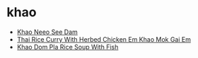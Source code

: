 # khao

 * [Khao Neeo See Dam](../index/k/khao-neeo-see-dam-14434.json)
 * [Thai Rice Curry With Herbed Chicken Em Khao Mok Gai Em](../index/t/thai-rice-curry-with-herbed-chicken-em-khao-mok-gai-em-355289.json)
 * [Khao Dom Pla Rice Soup With Fish](../index/k/khao-dom-pla-rice-soup-with-fish.json)
